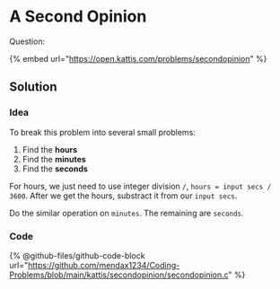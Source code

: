 # A Second Opinion

Question:

{% embed url="https://open.kattis.com/problems/secondopinion" %}

## Solution

### Idea

To break this problem into several small problems:

1. Find the **hours**
2. Find the **minutes**
3. Find the **seconds**

For hours, we just need to use integer division `/`, `hours = input secs / 3600`. After we get the hours, substract it from our `input secs`.

Do the similar operation on `minutes`. The remaining are `seconds`.

### Code

{% @github-files/github-code-block url="https://github.com/mendax1234/Coding-Problems/blob/main/kattis/secondopinion/secondopinion.c" %}
